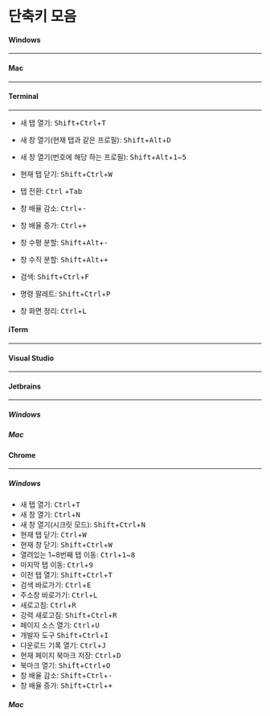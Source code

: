 # 단축키 모음



#### Windows

---



#### Mac

---



#### Terminal

---

  - 새 탭 열기: <kbd>Shift</kbd>+<kbd>Ctrl</kbd>+<kbd>T</kbd>
  - 새 창 열기(현재 탭과 같은 프로필): <kbd>Shift</kbd>+<kbd>Alt</kbd>+<kbd>D</kbd>
  - 새 창 열기(번호에 해당 하는 프로필): <kbd>Shift</kbd>+<kbd>Alt</kbd>+<kbd>1</kbd>~<kbd>5</kbd>
  - 현재 탭 닫기: <kbd>Shift</kbd>+<kbd>Ctrl</kbd>+<kbd>W</kbd>
  - 탭 전환: <kbd>Ctrl</kbd> +<kbd>Tab</kbd>
  - 창 배율 감소: <kbd>Ctrl</kbd>+<kbd>-</kbd>
  - 창 배율 증가: <kbd>Ctrl</kbd>+<kbd>+</kbd>
  - 창 수평 분할: <kbd>Shift</kbd>+<kbd>Alt</kbd>+<kbd>-</kbd>
  - 창 수직 분할: <kbd>Shift</kbd>+<kbd>Alt</kbd>+<kbd>+</kbd>
  - 검색: <kbd>Shift</kbd>+<kbd>Ctrl</kbd>+<kbd>F</kbd>
  - 명령 팔레트: <kbd>Shift</kbd>+<kbd>Ctrl</kbd>+<kbd>P</kbd>



- 창 화면 정리: <kbd>Ctrl</kbd>+<kbd>L</kbd>



#### iTerm

---



#### Visual Studio

---





#### Jetbrains

---

##### Windows



##### Mac



#### Chrome

---

##### Windows

  - 새 탭 열기: <kbd>Ctrl</kbd>+<kbd>T</kbd>
  - 새 창 열기: <kbd>Ctrl</kbd>+<kbd>N</kbd>
  - 새 창 열기(시크릿 모드): <kbd>Shift</kbd>+<kbd>Ctrl</kbd>+<kbd>N</kbd>
  - 현재 탭 닫기: <kbd>Ctrl</kbd>+<kbd>W</kbd>
  - 현재 창 닫기: <kbd>Shift</kbd>+<kbd>Ctrl</kbd>+<kbd>W</kbd>
  - 열려있는 1~8번째 탭 이동: <kbd>Ctrl</kbd>+<kbd>1</kbd>~<kbd>8</kbd>
  - 마지막 탭 이동: <kbd>Ctrl</kbd>+<kbd>9</kbd>
  - 이전 탭 열기: <kbd>Shift</kbd>+<kbd>Ctrl</kbd>+<kbd>T</kbd>
  - 검색 바로가기: <kbd>Ctrl</kbd>+<kbd>E</kbd>
  - 주소창 바로가기: <kbd>Ctrl</kbd>+<kbd>L</kbd>
  - 새로고침: <kbd>Ctrl</kbd>+<kbd>R</kbd>
  - 강력 새로고침: <kbd>Shift</kbd>+<kbd>Ctrl</kbd>+<kbd>R
  - 페이지 소스 열기: <kbd>Ctrl</kbd>+<kbd>U</kbd>
  - 개발자 도구 <kbd>Shift</kbd>+<kbd>Ctrl</kbd>+<kbd>I</kbd>
  - 다운로드 기록 열기: <kbd>Ctrl</kbd>+<kbd>J</kbd>
  - 현재 페이지 북마크 저장: <kbd>Ctrl</kbd>+<kbd>D</kbd>
  - 북마크 열기: <kbd>Shift</kbd>+<kbd>Ctrl</kbd>+<kbd>O</kbd>
  - 창 배율 감소: <kbd>Shift</kbd>+<kbd>Ctrl</kbd>+<kbd>-</kbd>
  - 창 배율 증가: <kbd>Shift</kbd>+<kbd>Ctrl</kbd>+<kbd>+</kbd>



##### Mac

